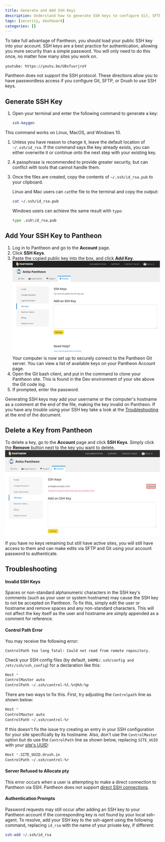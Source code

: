 ```yaml
---
title: Generate and Add SSH Keys
description: Understand how to generate SSH keys to configure Git, SFTP, or Drupal Drush.
tags: [security, dashboard]
categories: []
---
```

To take full advantage of Pantheon, you should load your public SSH key into your account. SSH keys are a best practice for authentication, allowing you more security than a simple password. You will only need to do this once, no matter how many sites you work on.

<Accordion title="Watch: Generate a SSH Key and Add it to Your Dashboard" id="ssh-video" icon="facetime-video">

`youtube: https://youtu.be/U8sfuvrjroY`

</Accordion>


Pantheon does not support the SSH protocol. These directions allow you to have passwordless access if you configure Git, SFTP, or Drush to use SSH keys.

## Generate SSH Key

1. Open your terminal and enter the following command to generate a key:

   ```bash
   ssh-keygen
   ```
  This command works on Linux, MacOS, and Windows 10.

1. Unless you have reason to change it, leave the default location of `~/.ssh/id_rsa`. If the command says the key already exists, you can either overwrite it or continue onto the next step with your existing key.

1. A passphrase is recommended to provide greater security, but can conflict with tools that cannot handle them.

1. Once the files are created, copy the contents of `~/.ssh/id_rsa.pub` to your clipboard.

   Linux and Mac users can `cat`the file to the terminal and copy the output:

   ```bash
   cat ~/.ssh/id_rsa.pub
   ```

   Windows users can achieve the same result with `type`:

   ```bash
   type .ssh\id_rsa.pub
   ```

## Add Your SSH Key to Pantheon

1. Log in to Pantheon and go to the **Account** page.
2. Click **SSH Keys**.
3. Paste the copied public key into the box, and click **Add Key**.  
![Adding SSH Keys](../docs/assets/images/dashboard/add-ssh-key-dashboard.png)
  Your computer is now set up to securely connect to the Pantheon Git server. You can view a list of available keys on your Pantheon Account page.
4. Open the Git bash client, and put in the command to clone your Pantheon site. This is found in the Dev environment of your site above the Git code log.
5. If prompted, enter the password.

<Alert title="Note" type="info">

Generating SSH keys may add your username or the computer's hostname as a comment at the end of the file, making the key invalid on Pantheon. If you have any trouble using your SSH key take a look at the [Troubleshooting](#troubleshooting) at the end of the document.

</Alert>

## Delete a Key from Pantheon
To delete a key, go to the **Account** page and click **SSH Keys**. Simply click the **Remove** button next to the key you want to delete.
![Delete SSH Key](../docs/assets/images/dashboard/remove-ssh-key.png)

If you have no keys remaining but still have active sites, you will still have access to them and can make edits via SFTP and Git using your account password to authenticate.

## Troubleshooting

#### Invalid SSH Keys
Spaces or non-standard alphanumeric characters in the SSH key's comments (such as your user or system hostname) may cause the SSH key to not be accepted on Pantheon. To fix this, simply edit the user or hostname and remove spaces and any non-standard characters. This will not affect the key itself as the user and hostname are simply appended as a comment for reference.

#### Control Path Error

You may receive the following error:
```
ControlPath too long fatal: Could not read from remote repository.
```
Check your SSH config files (by default, `$HOME/.ssh/config and /etc/ssh/ssh_config`) for a declaration like this:
```bash
Host *
ControlMaster auto
ControlPath ~/.ssh/control-%l.%r@%h:%p
```

There are two ways to fix this. First, try adjusting the `Controlpath` line as shown below:
```bash
Host *
ControlMaster auto
ControlPath ~/.ssh/control-%r
```

If this doesn't fix the issue try creating an entry in your SSH configuration for your site specifically by its hostname.  Also, don't use the `ControlMaster` option but do use the `ControlPath` line as shown below, replacing `SITE_UUID` with your [site's UUID](/sites/#site-uuid):

```bash
Host *.SITE_UUID.drush.in
ControlPath ~/.ssh/control-%r
```
#### Server Refused to Allocate pty

This error occurs when a user is attempting to make a direct connection to Pantheon via SSH. Pantheon does not support [direct SSH connections](/faq/#does-pantheon-have-ftp-or-shell-access?).

#### Authentication Prompts

Password requests may still occur after adding an SSH key to your Pantheon account if the corresponding key is not found by your local ssh-agent. To resolve, add your SSH key to the ssh-agent using the following command, replacing `id_rsa` with the name of your private key, if different:

```bash
ssh-add ~/.ssh/id_rsa
```
